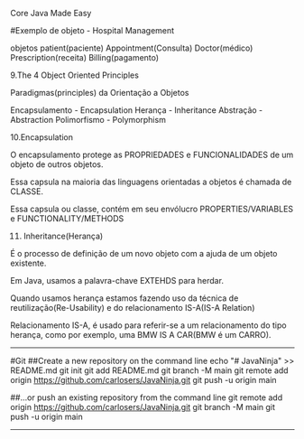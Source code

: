 Core Java Made Easy

#Exemplo de objeto - Hospital Management

objetos
patient(paciente)
Appointment(Consulta)
Doctor(médico)
Prescription(receita)
Billing(pagamento)

9.The 4 Object Oriented Principles

Paradigmas(principles) da Orientação a Objetos

Encapsulamento - Encapsulation
Herança - Inheritance
Abstração - Abstraction
Polimorfismo - Polymorphism

10.Encapsulation

O encapsulamento protege as PROPRIEDADES e FUNCIONALIDADES de um objeto de outros objetos.

Essa capsula na maioria das linguagens orientadas a objetos é chamada de CLASSE.

Essa capsula ou classe, contém em seu envólucro PROPERTIES/VARIABLES e FUNCTIONALITY/METHODS

11. Inheritance(Herança)

É o processo de definição de um novo objeto com a ajuda de um objeto existente.

Em Java, usamos a palavra-chave EXTEHDS para herdar.

Quando usamos herança estamos fazendo uso da técnica de reutilização(Re-Usability) e do relacionamento IS-A(IS-A Relation)

Relacionamento IS-A, é usado para referir-se a um relacionamento do tipo herança, como por exemplo, uma BMW IS A CAR(BMW é um CARRO).

----------
#Git
##Create a new repository on the command line
echo "# JavaNinja" >> README.md
git init
git add README.md
git branch -M main
git remote add origin https://github.com/carlosers/JavaNinja.git
git push -u origin main

##...or push an existing repository from the command line
git remote add origin https://github.com/carlosers/JavaNinja.git
git branch -M main
git push -u origin main

----------






